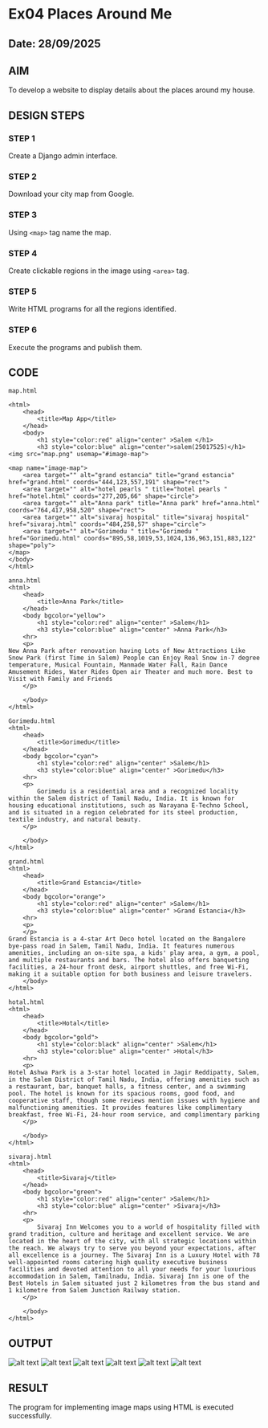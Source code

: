 # Ex04 Places Around Me
## Date: 28/09/2025

## AIM
To develop a website to display details about the places around my house.

## DESIGN STEPS

### STEP 1
Create a Django admin interface.

### STEP 2
Download your city map from Google.

### STEP 3
Using ```<map>``` tag name the map.

### STEP 4
Create clickable regions in the image using ```<area>``` tag.

### STEP 5
Write HTML programs for all the regions identified.

### STEP 6
Execute the programs and publish them.

## CODE
```
map.html

<html>
    <head>
        <title>Map App</title>
    </head>
    <body>
        <h1 style="color:red" align="center" >Salem </h1>
        <h3 style="color:blue" align="center">salem(25017525)</h1>
<img src="map.png" usemap="#image-map">

<map name="image-map">
    <area target="" alt="grand estancia" title="grand estancia" href="grand.html" coords="444,123,557,191" shape="rect">
    <area target="" alt="hotel pearls " title="hotel pearls " href="hotel.html" coords="277,205,66" shape="circle">
    <area target="" alt="Anna park" title="Anna park" href="anna.html" coords="764,417,958,520" shape="rect">
    <area target="" alt="sivaraj hospital" title="sivaraj hospital" href="sivaraj.html" coords="484,258,57" shape="circle">
    <area target="" alt="Gorimedu " title="Gorimedu " href="Gorimedu.html" coords="895,58,1019,53,1024,136,963,151,883,122" shape="poly">
</map>
</body>
</html>

anna.html
<html>
    <head>
        <title>Anna Park</title>
    </head>
    <body bgcolor="yellow">
        <h1 style="color:red" align="center" >Salem</h1>
        <h3 style="color:blue" align="center" >Anna Park</h3>
    <hr>
    <p>
New Anna Park after renovation having Lots of New Attractions Like Snow Park (first Time in Salem) People can Enjoy Real Snow in-7 degree temperature, Musical Fountain, Manmade Water Fall, Rain Dance Amusement Rides, Water Rides Open air Theater and much more. Best to Visit with Family and Friends
    </p>
        
    </body>
</html>

Gorimedu.html
<html>
    <head>
        <title>Gorimedu</title>
    </head>
    <body bgcolor="cyan">
        <h1 style="color:red" align="center" >Salem</h1>
        <h3 style="color:blue" align="center" >Gorimedu</h3>
    <hr>
    <p>
        Gorimedu is a residential area and a recognized locality within the Salem district of Tamil Nadu, India. It is known for housing educational institutions, such as Narayana E-Techno School, and is situated in a region celebrated for its steel production, textile industry, and natural beauty.
    </p>
        
    </body>
</html>

grand.html
<html>
    <head>
        <title>Grand Estancia</title>
    </head>
    <body bgcolor="orange">
        <h1 style="color:red" align="center" >Salem</h1>
        <h3 style="color:blue" align="center" >Grand Estancia</h3>
    <hr>
    <p>
    </p>
Grand Estancia is a 4-star Art Deco hotel located on the Bangalore bye-pass road in Salem, Tamil Nadu, India. It features numerous amenities, including an on-site spa, a kids' play area, a gym, a pool, and multiple restaurants and bars. The hotel also offers banqueting facilities, a 24-hour front desk, airport shuttles, and free Wi-Fi, making it a suitable option for both business and leisure travelers.
    </body>
</html>

hotal.html
<html>
    <head>
        <title>Hotal</title>
    </head>
    <body bgcolor="gold">
        <h1 style="color:black" align="center" >Salem</h1>
        <h3 style="color:blue" align="center" >Hotal</h3>
    <hr>
    <p>
Hotel Ashwa Park is a 3-star hotel located in Jagir Reddipatty, Salem, in the Salem District of Tamil Nadu, India, offering amenities such as a restaurant, bar, banquet halls, a fitness center, and a swimming pool. The hotel is known for its spacious rooms, good food, and cooperative staff, though some reviews mention issues with hygiene and malfunctioning amenities. It provides features like complimentary breakfast, free Wi-Fi, 24-hour room service, and complimentary parking
    </p>
        
    </body>
</html>

sivaraj.html
<html>
    <head>
        <title>Sivaraj</title>
    </head>
    <body bgcolor="green">
        <h1 style="color:red" align="center" >Salem</h1>
        <h3 style="color:blue" align="center" >Sivaraj</h3>
    <hr>
    <p>
        Sivaraj Inn Welcomes you to a world of hospitality filled with grand tradition, culture and heritage and excellent service. We are located in the heart of the city, with all strategic locations within the reach. We always try to serve you beyond your expectations, after all excellence is a journey. The Sivaraj Inn is a Luxury Hotel with 78 well-appointed rooms catering high quality executive business facilities and devoted attention to all your needs for your luxurious accommodation in Salem, Tamilnadu, India. Sivaraj Inn is one of the Best Hotels in Salem situated just 2 kilometres from the bus stand and 1 kilometre from Salem Junction Railway station.
    </p>
        
    </body>
</html>
```
## OUTPUT
![alt text](image-1.png)
![alt text](<Screenshot (22).png>)
![alt text](<Screenshot (23).png>)
![alt text](<Screenshot (24).png>)
![alt text](<Screenshot (25).png>)
![alt text](<Screenshot (26).png>)
## RESULT
The program for implementing image maps using HTML is executed successfully.
